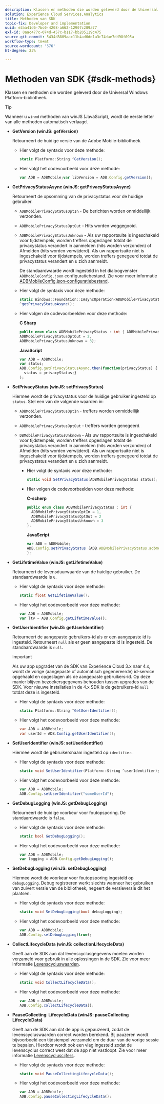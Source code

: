 ```yaml
---
description: Klassen en methoden die worden geleverd door de Universal Windows Platform-bibliotheek.
solution: Experience Cloud Services,Analytics
title: Methoden van SDK
topic-fix: Developer and implementation
uuid: e3aa41d6-7bc0-4208-a662-12907c209a77
exl-id: 0aac477c-074d-457c-b117-bb205119c475
source-git-commit: 5434d8809aac11b4ad6dd1a3c74dae7dd98f095a
workflow-type: tm+mt
source-wordcount: '576'
ht-degree: 23%

---
```


# Methoden van SDK {#sdk-methods}

Klassen en methoden die worden geleverd door de Universal Windows Platform-bibliotheek.

>[!TIP]
>
>Wanneer u `winmd` methoden van winJS (JavaScript), wordt de eerste letter van alle methoden automatisch verlaagd.

* **GetVersion (winJS: getVersion)**

   Retourneert de huidige versie van de Adobe Mobile-bibliotheek.

   * Hier volgt de syntaxis voor deze methode:

      ```csharp
      static Platform::String ^GetVersion();
      ```

   * Hier volgt het codevoorbeeld voor deze methode:

      ```js
      var ADB = ADBMobile;var libVersion = ADB.Config.getVersion();
      ```

* **GetPrivacyStatusAsync (winJS: getPrivacyStatusAsync)**

   Retourneert de opsomming van de privacystatus voor de huidige gebruiker.

   * `ADBMobilePrivacyStatusOptIn` - De berichten worden onmiddellijk verzonden.
   * `ADBMobilePrivacyStatusOptOut` - Hits worden weggegooid.
   * `ADBMobilePrivacyStatusUnknown` - Als uw rapportsuite is ingeschakeld voor tijdstempels, worden treffers opgeslagen totdat de privacystatus verandert in aanmelden (hits worden verzonden) of Afmelden (hits worden verwijderd). Als uw rapportsuite niet is ingeschakeld voor tijdstempels, worden treffers genegeerd totdat de privacystatus verandert en u zich aanmeldt.

      De standaardwaarde wordt ingesteld in het dialoogvenster `ADBMobileConfig.json` configuratiebestand. Zie voor meer informatie [ADBMobileConfig.json-configuratiebestand](/help/universal-windows/c-configuration/c.json.md).

   * Hier volgt de syntaxis voor deze methode:

      ```csharp
      static Windows::Foundation::IAsyncOperation<ADBMobilePrivacyStatus>
      ^getPrivacyStatusAsync();
      ```

   * Hier volgen de codevoorbeelden voor deze methode:

      **C Sharp**

      ```csharp
      public enum class ADBMobilePrivacyStatus : int { ADBMobilePrivacyStatusOptIn = 1, 
      ADBMobilePrivacyStatusOptOut = 2, 
      ADBMobilePrivacyStatusUnknown = 3};
      ```

      **JavaScript**

      ```javascript
      var ADB = ADBMobile;
      var status;
      ADB.Config.getPrivacyStatusAsync.then(function(privacyStatus) {
        status = privacyStatus;}
      );
      ```

* **SetPrivacyStatus (winJS: setPrivacyStatus)**

   Hiermee wordt de privacystatus voor de huidige gebruiker ingesteld op `status`. Stel een van de volgende waarden in:
   * `ADBMobilePrivacyStatusOptIn` - treffers worden onmiddellijk verzonden.
   * `ADBMobilePrivacyStatusOptOut` - treffers worden genegeerd.
   * `DBMobilePrivacyStatusUnknown` - Als uw rapportsuite is ingeschakeld voor tijdstempels, worden treffers opgeslagen totdat de privacystatus verandert in aanmelden (hits worden verzonden) of Afmelden (hits worden verwijderd). Als uw rapportsuite niet is ingeschakeld voor tijdstempels, worden treffers genegeerd totdat de privacystatus verandert en u zich aanmeldt.

      * Hier volgt de syntaxis voor deze methode:

         ```csharp
         static void SetPrivacyStatus(ADBMobilePrivacyStatus status);
         ```

      * Hier volgen de codevoorbeelden voor deze methode:

         **C-scherp**

         ```csharp
         public enum class ADBMobilePrivacyStatus : int { 
           ADBMobilePrivacyStatusOptIn = 1, 
           ADBMobilePrivacyStatusOptOut = 2
           ADBMobilePrivacyStatusUnknown = 3
         };
         ```

         **JavaScript**

         ```js
         var ADB = ADBMobile;
         ADB.Config.setPrivacyStatus (ADB.ADBMobilePrivacyStatus.adbmobilePrivacyStatusOptIn
         );
         ```

* **GetLifetimeValue (winJS: getLifetimeValue)**

   Retourneert de levensduurwaarde van de huidige gebruiker. De standaardwaarde is `0`.

   * Hier volgt de syntaxis voor deze methode:

      ```csharp
      static float GetLifetimeValue(); 
      ```

   * Hier volgt het codevoorbeeld voor deze methode:

      ```js
      var ADB = ADBMobile;
      var ltv = ADB.Config.getLifetimeValue();
      ```

* **GetUserIdentifier (winJS: getUserIdentifier)**

   Retourneert de aangepaste gebruikers-id als er een aangepaste id is ingesteld. Retourneert `null` als er geen aangepaste id is ingesteld.
De standaardwaarde is `null`.

   >[!IMPORTANT]
   >
   >Als uw app upgradet van de SDK van Experience Cloud 3.x naar 4.x, wordt de vorige (aangepaste of automatisch gegenereerde) id-service opgehaald en opgeslagen als de aangepaste gebruikers-id. Op deze manier blijven bezoekersgegevens behouden tussen upgrades van de SDK. Voor nieuwe installaties in de 4.x SDK is de gebruikers-id `null` totdat deze is ingesteld.

   * Hier volgt de syntaxis voor deze methode:

      ```csharp
      static Platform::String ^GetUserIdentifier(); 
      ```

   * Hier volgt het codevoorbeeld voor deze methode:

      ```csharp
      var ADB = ADBMobile;
      var userId = ADB.Config.getUserIdentifier(); 
      ```

* **SetUserIdentifier (winJS: setUserIdentifier)**

   Hiermee wordt de gebruikersnaam ingesteld op `identifier`.

   * Hier volgt de syntaxis voor deze methode:

      ```csharp
      static void SetUserIdentifier(Platform::String ^userIdentifier); 
      ```

   * Hier volgt het codevoorbeeld voor deze methode:

      ```javascript
      var ADB = ADBMobile;
      ADB.Config.setUserIdentifier("someUserId");
      ```

* **GetDebugLogging (winJS: getDebugLogging)**

   Retourneert de huidige voorkeur voor foutopsporing. De standaardwaarde is `false`.

   * Hier volgt de syntaxis voor deze methode:

      ```csharp
      static bool GetDebugLogging();
      ```

   * Hier volgt het codevoorbeeld voor deze methode:

      ```javascript
      var ADB = ADBMobile;
      var logging = ADB.Config.getDebugLogging();
      ```

* **SetDebugLogging (winJS: setDebugLogging)**

   Hiermee wordt de voorkeur voor foutopsporing ingesteld op `debugLogging`. Debug registreren werkt slechts wanneer het gebruiken van zuivert versie van de bibliotheek, negeert de versieversie dit het plaatsen.

   * Hier volgt de syntaxis voor deze methode:

      ```csharp
      static void SetDebugLogging(bool debugLogging);
      ```

   * Hier volgt het codevoorbeeld voor deze methode:

      ```js
      var ADB = ADBMobile;
      ADB.Config.setDebugLogging(true);
      ```

* **CollectLifecycleData (winJS: collectionLifecycleData)**

   Geeft aan de SDK aan dat levenscyclusgegevens moeten worden verzameld voor gebruik in alle oplossingen in de SDK. Zie voor meer informatie  [Levenscycluswaarden](/help/universal-windows/metrics.md).

   * Hier volgt de syntaxis voor deze methode:

      ```csharp
      static void CollectLifecycleData();
      ```

   * Hier volgt het codevoorbeeld voor deze methode:

      ```js
      var ADB = ADBMobile;
      ADB.Config.collectLifecycleData();
      ```

* **PauseCollecting &#x200B; LifecycleData (winJS: pauseCollecting &#x200B; LifecycleData)**

   Geeft aan de SDK aan dat de app is gepauzeerd, zodat de levenscycluswaarden correct worden berekend. Bij pauzeren wordt bijvoorbeeld een tijdstempel verzameld om de duur van de vorige sessie te bepalen. Hierdoor wordt ook een vlag ingesteld zodat de levenscyclus correct weet dat de app niet vastloopt. Zie voor meer informatie [Levenscycluscijfers](/help/universal-windows/metrics.md).

   * Hier volgt de syntaxis voor deze methode:

      ```csharp
      static void PauseCollectingLifecycleData();
      ```

   * Hier volgt het codevoorbeeld voor deze methode:

      ```js
      var ADB = ADBMobile;
      ADB.Config.pauseCollectingLifecycleData(); 
      ```
